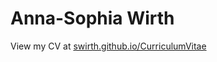 Anna-Sophia Wirth
==

View my CV at [swirth.github.io/CurriculumVitae](https://s-wirth.github.io/CurriculumVitae)
